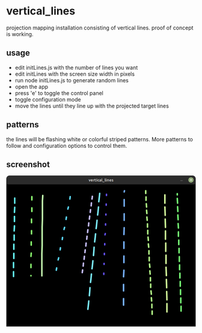 # vertical_lines

projection mapping installation consisting of vertical lines. proof of concept is working.

## usage

* edit initLines.js with the number of lines you want
* edit initLines with the screen size width in pixels
* run node initLines.js to generate random lines
* open the app
* press 'e' to toggle the control panel
* toggle configuration mode
* move the lines until they line up with the projected target lines

## patterns

the lines will be flashing white or colorful striped patterns. More patterns to follow and configuration options to control them.

## screenshot

<img src="vertical_lines.png" />
